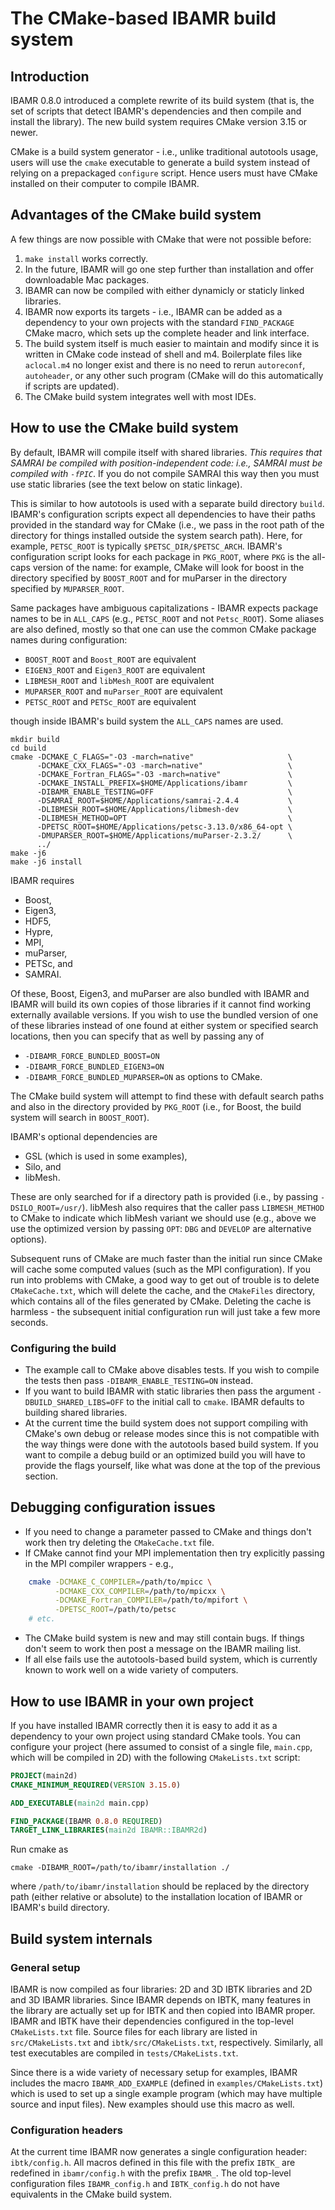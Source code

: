 # The CMake-based IBAMR build system

## Introduction

IBAMR 0.8.0 introduced a complete rewrite of its build system (that is, the set
of scripts that detect IBAMR's dependencies and then compile and install the
library). The new build system requires CMake version 3.15 or newer.

CMake is a build system generator - i.e., unlike traditional autotools usage,
users will use the `cmake` executable to generate a build system instead of
relying on a prepackaged `configure` script. Hence users must have CMake
installed on their computer to compile IBAMR.

## Advantages of the CMake build system

A few things are now possible with CMake that were not possible before:
1. `make install` works correctly.
2. In the future, IBAMR will go one step further than installation and offer
   downloadable Mac packages.
3. IBAMR can now be compiled with either dynamicly or staticly linked libraries.
4. IBAMR now exports its targets - i.e., IBAMR can be added as a dependency to
   your own projects with the standard `FIND_PACKAGE` CMake macro, which sets up
   the complete header and link interface.
5. The build system itself is much easier to maintain and modify since it is written
   in CMake code instead of shell and m4. Boilerplate files like `aclocal.m4` no
   longer exist and there is no need to rerun `autoreconf`, `autoheader`, or any
   other such program (CMake will do this automatically if scripts are updated).
6. The CMake build system integrates well with most IDEs.

## How to use the CMake build system

By default, IBAMR will compile itself with shared libraries. *This requires that
SAMRAI be compiled with position-independent code: i.e., SAMRAI must be compiled
with `-fPIC`*. If you do not compile SAMRAI this way then you must use static
libraries (see the text below on static linkage).

This is similar to how autotools is used with a separate build directory
`build`. IBAMR's configuration scripts expect all dependencies to have their
paths provided in the standard way for CMake (i.e., we pass in the root path of
the directory for things installed outside the system search path). Here, for
example, `PETSC_ROOT` is typically `$PETSC_DIR/$PETSC_ARCH`. IBAMR's configuration
script looks for each package in `PKG_ROOT`, where `PKG` is the all-caps version
of the name: for example, CMake will look for boost in the directory specified
by `BOOST_ROOT` and for muParser in the directory specified by `MUPARSER_ROOT`.

Same packages have ambiguous capitalizations - IBAMR expects package names to be
in `ALL_CAPS` (e.g., `PETSC_ROOT` and not `Petsc_ROOT`). Some aliases are also
defined, mostly so that one can use the common CMake package names during
configuration:
- `BOOST_ROOT` and `Boost_ROOT` are equivalent
- `EIGEN3_ROOT` and `Eigen3_ROOT` are equivalent
- `LIBMESH_ROOT` and `libMesh_ROOT` are equivalent
- `MUPARSER_ROOT` and `muParser_ROOT` are equivalent
- `PETSC_ROOT` and `PETSc_ROOT` are equivalent

though inside IBAMR's build system the `ALL_CAPS` names are used.

```
mkdir build
cd build
cmake -DCMAKE_C_FLAGS="-O3 -march=native"                     \
      -DCMAKE_CXX_FLAGS="-O3 -march=native"                   \
      -DCMAKE_Fortran_FLAGS="-O3 -march=native"               \
      -DCMAKE_INSTALL_PREFIX=$HOME/Applications/ibamr         \
      -DIBAMR_ENABLE_TESTING=OFF                              \
      -DSAMRAI_ROOT=$HOME/Applications/samrai-2.4.4           \
      -DLIBMESH_ROOT=$HOME/Applications/libmesh-dev           \
      -DLIBMESH_METHOD=OPT                                    \
      -DPETSC_ROOT=$HOME/Applications/petsc-3.13.0/x86_64-opt \
      -DMUPARSER_ROOT=$HOME/Applications/muParser-2.3.2/      \
      ../
make -j6
make -j6 install
```
IBAMR requires
- Boost,
- Eigen3,
- HDF5,
- Hypre,
- MPI,
- muParser,
- PETSc, and
- SAMRAI.

Of these, Boost, Eigen3, and muParser are also bundled with IBAMR and IBAMR will
build its own copies of those libraries if it cannot find working externally
available versions. If you wish to use the bundled version of one of these
libraries instead of one found at either system or specified search locations,
then you can specify that as well by passing any of
- `-DIBAMR_FORCE_BUNDLED_BOOST=ON`
- `-DIBAMR_FORCE_BUNDLED_EIGEN3=ON`
- `-DIBAMR_FORCE_BUNDLED_MUPARSER=ON`
as options to CMake.

The CMake build system will attempt to find these with default search paths and
also in the directory provided by `PKG_ROOT` (i.e., for Boost, the build system
will search in `BOOST_ROOT`).

IBAMR's optional dependencies are
- GSL (which is used in some examples),
- Silo, and
- libMesh.

These are only searched for if a directory path is provided (i.e., by passing
`-DSILO_ROOT=/usr/`). libMesh also requires that the caller pass
`LIBMESH_METHOD` to CMake to indicate which libMesh variant we should use (e.g.,
above we use the optimized version by passing `OPT`: `DBG` and `DEVELOP` are
alternative options).

Subsequent runs of CMake are much faster than the initial run since CMake will
cache some computed values (such as the MPI configuration). If you run into
problems with CMake, a good way to get out of trouble is to delete
`CMakeCache.txt`, which will delete the cache, and the `CMakeFiles` directory,
which contains all of the files generated by CMake. Deleting the cache is
harmless - the subsequent initial configuration run will just take a few more
seconds.

### Configuring the build
- The example call to CMake above disables tests. If you wish to compile the
  tests then pass `-DIBAMR_ENABLE_TESTING=ON` instead.
- If you want to build IBAMR with static libraries then pass the argument
  `-DBUILD_SHARED_LIBS=OFF` to the initial call to `cmake`. IBAMR defaults to
  building shared libraries.
- At the current time the build system does not support compiling with CMake's
  own debug or release modes since this is not compatible with the way things
  were done with the autotools based build system. If you want to compile a
  debug build or an optimized build you will have to provide the flags yourself,
  like what was done at the top of the previous section.

## Debugging configuration issues
- If you need to change a parameter passed to CMake and things don't work then
  try deleting the `CMakeCache.txt` file.
- If CMake cannot find your MPI implementation then try explicitly passing in
  the MPI compiler wrappers - e.g.,
 ```sh
     cmake -DCMAKE_C_COMPILER=/path/to/mpicc \
           -DCMAKE_CXX_COMPILER=/path/to/mpicxx \
           -DCMAKE_Fortran_COMPILER=/path/to/mpifort \
           -DPETSC_ROOT=/path/to/petsc
     # etc.
 ```
- The CMake build system is new and may still contain bugs. If things don't seem
  to work then post a message on the IBAMR mailing list.
- If all else fails use the autotools-based build system, which is currently
  known to work well on a wide variety of computers.

## How to use IBAMR in your own project

If you have installed IBAMR correctly then it is easy to add it as a dependency
to your own project using standard CMake tools. You can configure your project
(here assumed to consist of a single file, `main.cpp`, which will be compiled in
2D) with the following `CMakeLists.txt` script:
```cmake
PROJECT(main2d)
CMAKE_MINIMUM_REQUIRED(VERSION 3.15.0)

ADD_EXECUTABLE(main2d main.cpp)

FIND_PACKAGE(IBAMR 0.8.0 REQUIRED)
TARGET_LINK_LIBRARIES(main2d IBAMR::IBAMR2d)
```
Run cmake as
```
cmake -DIBAMR_ROOT=/path/to/ibamr/installation ./
```
where `/path/to/ibamr/installation` should be replaced by the directory path
(either relative or absolute) to the installation location of IBAMR or IBAMR's
build directory.

## Build system internals

### General setup

IBAMR is now compiled as four libraries: 2D and 3D IBTK libraries and 2D and 3D
IBAMR libraries. Since IBAMR depends on IBTK, many features in the library are
actually set up for IBTK and then copied into IBAMR proper. IBAMR and IBTK have
their dependencies configured in the top-level `CMakeLists.txt` file. Source
files for each library are listed in `src/CMakeLists.txt` and
`ibtk/src/CMakeLists.txt`, respectively. Similarly, all test executables are
compiled in `tests/CMakeLists.txt`.

Since there is a wide variety of necessary setup for examples, IBAMR includes
the macro `IBAMR_ADD_EXAMPLE` (defined in `examples/CMakeLists.txt`) which is
used to set up a single example program (which may have multiple source and
input files). New examples should use this macro as well.

### Configuration headers

At the current time IBAMR now generates a single configuration header:
`ibtk/config.h`. All macros defined in this file with the prefix `IBTK_` are
redefined in `ibamr/config.h` with the prefix `IBAMR_`. The old top-level
configuration files `IBAMR_config.h` and `IBTK_config.h` do not have equivalents
in the CMake build system.

